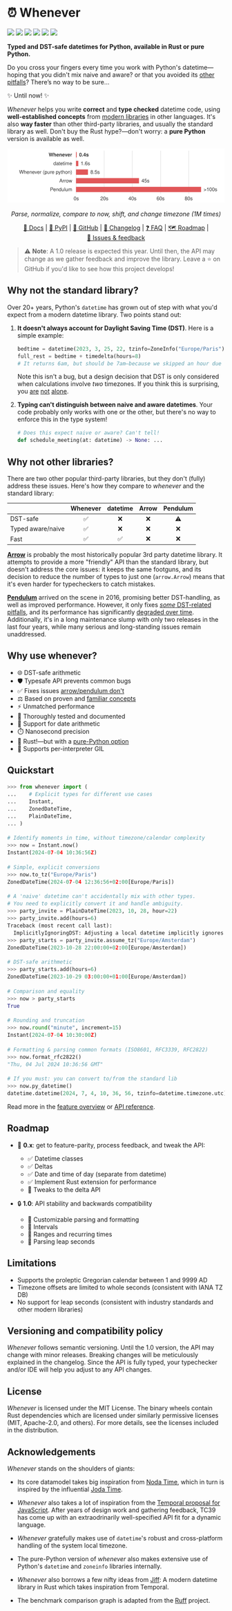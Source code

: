 # ⏰ Whenever

[![](https://img.shields.io/pypi/v/whenever.svg?style=flat-square&color=blue)](https://pypi.python.org/pypi/whenever)
[![](https://img.shields.io/pypi/pyversions/whenever.svg?style=flat-square)](https://pypi.python.org/pypi/whenever)
[![](https://img.shields.io/pypi/l/whenever.svg?style=flat-square&color=blue)](https://pypi.python.org/pypi/whenever)
[![](https://img.shields.io/badge/mypy-strict-forestgreen?style=flat-square)](https://mypy.readthedocs.io/en/stable/command_line.html#cmdoption-mypy-strict)
[![](https://img.shields.io/github/actions/workflow/status/ariebovenberg/whenever/checks.yml?branch=main&style=flat-square)](https://github.com/ariebovenberg/whenever)
[![](https://img.shields.io/readthedocs/whenever.svg?style=flat-square)](http://whenever.readthedocs.io/)

**Typed and DST-safe datetimes for Python, available in Rust or pure Python.**

Do you cross your fingers every time you work with Python's datetime—hoping that you didn't mix naive and aware?
or that you avoided its [other pitfalls](https://dev.arie.bovenberg.net/blog/python-datetime-pitfalls/)?
There’s no way to be sure...

✨ Until now! ✨

*Whenever* helps you write **correct** and **type checked** datetime code,
using **well-established concepts** from [modern libraries](#acknowledgements) in other languages.
It's also **way faster** than other third-party libraries, and usually the standard library as well.
Don't buy the Rust hype?—don't worry: a **pure Python** version is available as well.

  <p align="center">
    <picture align="center">
        <source media="(prefers-color-scheme: dark)" srcset="https://raw.githubusercontent.com/ariebovenberg/whenever/main/benchmarks/comparison/graph-dark.svg">
        <source media="(prefers-color-scheme: light)" srcset="https://raw.githubusercontent.com/ariebovenberg/whenever/main/benchmarks/comparison/graph-light.svg">
        <img alt="Shows a bar chart with benchmark results." src="https://raw.githubusercontent.com/ariebovenberg/whenever/main/benchmarks/comparison/graph-light.svg">
    </picture>
  </p>

  <p align="center" style="font-size: 14px">
    <i>Parse, normalize, compare to now, shift, and change timezone (1M times)</i>
  </p>

<div align="center">


[📖 Docs](https://whenever.readthedocs.io) |
[🐍 PyPI](https://pypi.org/project/whenever/) |
[🐙 GitHub](https://github.com/ariebovenberg/whenever) |
[🚀 Changelog](https://whenever.readthedocs.io/en/latest/changelog.html) |
[❓ FAQ](https://whenever.readthedocs.io/en/latest/faq.html) |
[🗺️ Roadmap](#roadmap) |
[💬 Issues & feedback](https://github.com/ariebovenberg/whenever/issues)

</div>

> ⚠️ **Note**: A 1.0 release is expected this year. Until then, the API may change
> as we gather feedback and improve the library.
> Leave a ⭐️ on GitHub if you'd like to see how this project develops!

## Why not the standard library?

Over 20+ years, Python's `datetime` has grown
out of step with what you'd expect from a modern datetime library.
Two points stand out:

1. **It doesn't always account for Daylight Saving Time (DST)**.
   Here is a simple example:

   ```python
   bedtime = datetime(2023, 3, 25, 22, tzinfo=ZoneInfo("Europe/Paris"))
   full_rest = bedtime + timedelta(hours=8)
   # It returns 6am, but should be 7am—because we skipped an hour due to DST!
   ```

   Note this isn't a bug, but a design decision that DST is only considered
   when calculations involve *two* timezones.
   If you think this is surprising, you
   [are](https://github.com/python/cpython/issues/91618)
   [not](https://github.com/python/cpython/issues/116035)
   [alone](https://github.com/python/cpython/issues/112638).

2. **Typing can't distinguish between naive and aware datetimes**.
   Your code probably only works with one or the other,
   but there's no way to enforce this in the type system!

   ```python
   # Does this expect naive or aware? Can't tell!
   def schedule_meeting(at: datetime) -> None: ...
   ```

## Why not other libraries?

There are two other popular third-party libraries, but they don't (fully)
address these issues. Here's how they compare to *whenever* and the standard library:

<div align="center">

|                   | Whenever | datetime | Arrow | Pendulum |
|-------------------|:--------:|:--------:|:-----:|:--------:|
|      DST-safe     |     ✅    |     ❌    |   ❌   |     ⚠️    |
| Typed aware/naive |     ✅    |     ❌    |   ❌   |     ❌    |
|        Fast       |     ✅    |     ✅    |   ❌   |     ❌    |

</div>

[**Arrow**](https://pypi.org/project/arrow/)
is probably the most historically popular 3rd party datetime library.
It attempts to provide a more "friendly" API than the standard library,
but doesn't address the core issues:
it keeps the same footguns, and its decision to reduce the number
of types to just one (``arrow.Arrow``) means that it's even harder
for typecheckers to catch mistakes.

[**Pendulum**](https://pypi.org/project/pendulum/)
arrived on the scene in 2016, promising better DST-handling,
as well as improved performance.
However, it only fixes [*some* DST-related pitfalls](https://dev.arie.bovenberg.net/blog/python-datetime-pitfalls/#datetime-library-scorecard),
and its performance has significantly [degraded over time](https://github.com/sdispater/pendulum/issues/818).
Additionally, it's in a long maintenance slump with only two releases in the last four years,
while many serious and long-standing issues remain unaddressed.

## Why use whenever?

- 🌐 DST-safe arithmetic
- 🛡️ Typesafe API prevents common bugs
- ✅ Fixes issues [arrow/pendulum don't](https://dev.arie.bovenberg.net/blog/python-datetime-pitfalls/#datetime-library-scorecard)
- ⚖️  Based on proven and [familiar concepts](https://www.youtube.com/watch?v=saeKBuPewcU)
- ⚡️ Unmatched performance
- 💎 Thoroughly tested and documented
- 📆 Support for date arithmetic
- ⏱️ Nanosecond precision
- 🦀 Rust!—but with a [pure-Python option](https://whenever.readthedocs.io/en/latest/faq.html#how-can-i-use-the-pure-python-version)
- 🚀 Supports per-interpreter GIL

## Quickstart

```python
>>> from whenever import (
...    # Explicit types for different use cases
...    Instant,
...    ZonedDateTime,
...    PlainDateTime,
... )

# Identify moments in time, without timezone/calendar complexity
>>> now = Instant.now()
Instant(2024-07-04 10:36:56Z)

# Simple, explicit conversions
>>> now.to_tz("Europe/Paris")
ZonedDateTime(2024-07-04 12:36:56+02:00[Europe/Paris])

# A 'naive' datetime can't accidentally mix with other types.
# You need to explicitly convert it and handle ambiguity.
>>> party_invite = PlainDateTime(2023, 10, 28, hour=22)
>>> party_invite.add(hours=6)
Traceback (most recent call last):
  ImplicitlyIgnoringDST: Adjusting a local datetime implicitly ignores DST [...]
>>> party_starts = party_invite.assume_tz("Europe/Amsterdam")
ZonedDateTime(2023-10-28 22:00:00+02:00[Europe/Amsterdam])

# DST-safe arithmetic
>>> party_starts.add(hours=6)
ZonedDateTime(2023-10-29 03:00:00+01:00[Europe/Amsterdam])

# Comparison and equality
>>> now > party_starts
True

# Rounding and truncation
>>> now.round("minute", increment=15)
Instant(2024-07-04 10:30:00Z)

# Formatting & parsing common formats (ISO8601, RFC3339, RFC2822)
>>> now.format_rfc2822()
"Thu, 04 Jul 2024 10:36:56 GMT"

# If you must: you can convert to/from the standard lib
>>> now.py_datetime()
datetime.datetime(2024, 7, 4, 10, 36, 56, tzinfo=datetime.timezone.utc)
```

Read more in the [feature overview](https://whenever.readthedocs.io/en/latest/overview.html)
or [API reference](https://whenever.readthedocs.io/en/latest/api.html).

## Roadmap

- 🧪 **0.x**: get to feature-parity, process feedback, and tweak the API:

  - ✅ Datetime classes
  - ✅ Deltas
  - ✅ Date and time of day (separate from datetime)
  - ✅ Implement Rust extension for performance
  - 🚧 Tweaks to the delta API
- 🔒 **1.0**: API stability and backwards compatibility
  - 🚧 Customizable parsing and formatting
  - 🚧 Intervals
  - 🚧 Ranges and recurring times
  - 🚧 Parsing leap seconds

## Limitations

- Supports the proleptic Gregorian calendar between 1 and 9999 AD
- Timezone offsets are limited to whole seconds (consistent with IANA TZ DB)
- No support for leap seconds (consistent with industry standards and other modern libraries)

## Versioning and compatibility policy

*Whenever* follows semantic versioning.
Until the 1.0 version, the API may change with minor releases.
Breaking changes will be meticulously explained in the changelog.
Since the API is fully typed, your typechecker and/or IDE
will help you adjust to any API changes.

## License

*Whenever* is licensed under the MIT License.
The binary wheels contain Rust dependencies which are licensed under
similarly permissive licenses (MIT, Apache-2.0, and others).
For more details, see the licenses included in the distribution.

## Acknowledgements

*Whenever* stands on the shoulders of giants:

- Its core datamodel takes big inspiration from [Noda Time](https://nodatime.org/),
  which in turn is inspired by the influential [Joda Time](https://www.joda.org/joda-time/).

- *Whenever* also takes a lot of inspiration from the [Temporal proposal for JavaScript](https://tc39.es/proposal-temporal/docs/).
  After years of design work and gathering feedback,
  TC39 has come up with an extraodrinarily well-specified API fit for a dynamic language.

- *Whenever* gratefully makes use of ``datetime``'s
  robust and cross-platform handling of the system local timezone.

- The pure-Python version of *whenever* also makes extensive use of Python's ``datetime``
  and ``zoneinfo`` libraries internally.

- *Whenever* also borrows a few nifty ideas from [Jiff](https://github.com/BurntSushi/jiff):
  A modern datetime library in Rust which takes inspiration from Temporal.

- The benchmark comparison graph is adapted from the [Ruff](https://github.com/astral-sh/ruff) project.
